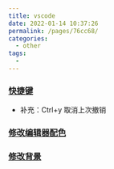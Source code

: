 ```yaml
---
title: vscode
date: 2022-01-14 10:37:26
permalink: /pages/76cc68/
categories:
  - other
tags:
  - 
---
```


### [快捷键](https://www.cnblogs.com/schut/p/10461840.html)
- 补充：Ctrl+y 取消上次撤销
### [修改编辑器配色](https://geek-docs.com/vscode/vscode-tutorials/vscode-modify-editor-color-matching.html)
### [修改背景](https://zhuanlan.zhihu.com/p/364879728)
